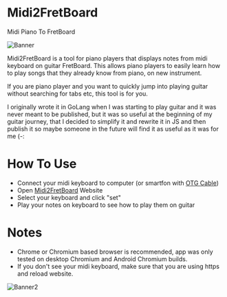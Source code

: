 # Midi2FretBoard

Midi Piano To FretBoard

![Banner](https://i.imgur.com/p9TOQZI.png)

Midi2FretBoard is a tool for piano players that displays notes from midi keyboard on guitar FretBoard. This allows piano players to easily learn how to play songs that they already know from piano, on new instrument.

If you are piano player and you want to quickly jump into playing guitar without searching for tabs etc, this tool is for you.

I originally wrote it in GoLang when I was starting to play guitar and it was never meant to be published, but it was so useful at the beginning of my guitar journey, that I decided to simplify it and rewrite it in JS and then publish it so maybe someone in the future will find it as useful as it was for me (-:

# How To Use

- Connect your midi keyboard to computer (or smartfon with [OTG Cable](https://www.google.com/search?q=otg%20image))
- Open [Midi2FretBoard](https://polymeilex.github.io/Midi2FretBoard/) Website
- Select your keyboard and click "set"
- Play your notes on keyboard to see how to play them on guitar

# Notes

- Chrome or Chromium based browser is recommended, app was only tested on desktop Chromium and Android Chromium builds.
- If you don't see your midi keyboard, make sure that you are using https and reload website.

![Banner2](https://i.imgur.com/NQAlc56.png)
